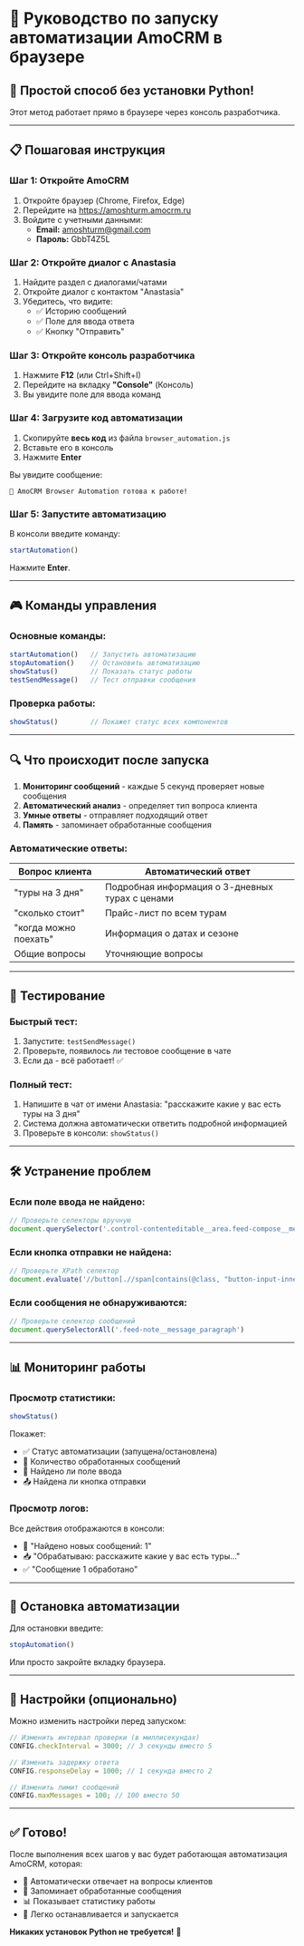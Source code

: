 # 🤖 Руководство по запуску автоматизации AmoCRM в браузере

## 🎯 Простой способ без установки Python!

Этот метод работает прямо в браузере через консоль разработчика.

---

## 📋 Пошаговая инструкция

### Шаг 1: Откройте AmoCRM
1. Откройте браузер (Chrome, Firefox, Edge)
2. Перейдите на https://amoshturm.amocrm.ru
3. Войдите с учетными данными:
   - **Email:** amoshturm@gmail.com
   - **Пароль:** GbbT4Z5L

### Шаг 2: Откройте диалог с Anastasia
1. Найдите раздел с диалогами/чатами
2. Откройте диалог с контактом "Anastasia"
3. Убедитесь, что видите:
   - ✅ Историю сообщений
   - ✅ Поле для ввода ответа
   - ✅ Кнопку "Отправить"

### Шаг 3: Откройте консоль разработчика
1. Нажмите **F12** (или Ctrl+Shift+I)
2. Перейдите на вкладку **"Console"** (Консоль)
3. Вы увидите поле для ввода команд

### Шаг 4: Загрузите код автоматизации
1. Скопируйте **весь код** из файла `browser_automation.js`
2. Вставьте его в консоль
3. Нажмите **Enter**

Вы увидите сообщение:
```
🤖 AmoCRM Browser Automation готова к работе!
```

### Шаг 5: Запустите автоматизацию
В консоли введите команду:
```javascript
startAutomation()
```

Нажмите **Enter**.

---

## 🎮 Команды управления

### Основные команды:
```javascript
startAutomation()   // Запустить автоматизацию
stopAutomation()    // Остановить автоматизацию
showStatus()        // Показать статус работы
testSendMessage()   // Тест отправки сообщения
```

### Проверка работы:
```javascript
showStatus()        // Покажет статус всех компонентов
```

---

## 🔍 Что происходит после запуска

1. **Мониторинг сообщений** - каждые 5 секунд проверяет новые сообщения
2. **Автоматический анализ** - определяет тип вопроса клиента
3. **Умные ответы** - отправляет подходящий ответ
4. **Память** - запоминает обработанные сообщения

### Автоматические ответы:

| Вопрос клиента | Автоматический ответ |
|---|---|
| "туры на 3 дня" | Подробная информация о 3-дневных турах с ценами |
| "сколько стоит" | Прайс-лист по всем турам |
| "когда можно поехать" | Информация о датах и сезоне |
| Общие вопросы | Уточняющие вопросы |

---

## 🧪 Тестирование

### Быстрый тест:
1. Запустите: `testSendMessage()`
2. Проверьте, появилось ли тестовое сообщение в чате
3. Если да - всё работает! ✅

### Полный тест:
1. Напишите в чат от имени Anastasia: "расскажите какие у вас есть туры на 3 дня"
2. Система должна автоматически ответить подробной информацией
3. Проверьте в консоли: `showStatus()`

---

## 🛠️ Устранение проблем

### Если поле ввода не найдено:
```javascript
// Проверьте селекторы вручную
document.querySelector('.control-contenteditable__area.feed-compose__message[contenteditable="true"]')
```

### Если кнопка отправки не найдена:
```javascript
// Проверьте XPath селектор
document.evaluate('//button[.//span[contains(@class, "button-input-inner__text") and contains(text(), "Отправить")]]', document, null, XPathResult.FIRST_ORDERED_NODE_TYPE, null).singleNodeValue
```

### Если сообщения не обнаруживаются:
```javascript
// Проверьте селектор сообщений
document.querySelectorAll('.feed-note__message_paragraph')
```

---

## 📊 Мониторинг работы

### Просмотр статистики:
```javascript
showStatus()
```

Покажет:
- ✅ Статус автоматизации (запущена/остановлена)
- 📨 Количество обработанных сообщений
- 📝 Найдено ли поле ввода
- 📤 Найдена ли кнопка отправки

### Просмотр логов:
Все действия отображаются в консоли:
- 📨 "Найдено новых сообщений: 1"
- 📥 "Обрабатываю: расскажите какие у вас есть туры..."
- ✅ "Сообщение 1 обработано"

---

## 🛑 Остановка автоматизации

Для остановки введите:
```javascript
stopAutomation()
```

Или просто закройте вкладку браузера.

---

## 🔧 Настройки (опционально)

Можно изменить настройки перед запуском:

```javascript
// Изменить интервал проверки (в миллисекундах)
CONFIG.checkInterval = 3000; // 3 секунды вместо 5

// Изменить задержку ответа
CONFIG.responseDelay = 1000; // 1 секунда вместо 2

// Изменить лимит сообщений
CONFIG.maxMessages = 100; // 100 вместо 50
```

---

## ✅ Готово!

После выполнения всех шагов у вас будет работающая автоматизация AmoCRM, которая:

- 🤖 Автоматически отвечает на вопросы клиентов
- 💾 Запоминает обработанные сообщения
- 📊 Показывает статистику работы
- 🛑 Легко останавливается и запускается

**Никаких установок Python не требуется!** 🎉

